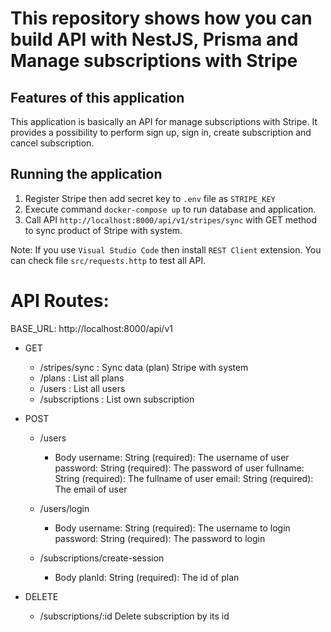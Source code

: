 # This repository shows how you can build API with NestJS, Prisma and Manage subscriptions with Stripe

## Features of this application

This application is basically an API for manage subscriptions with Stripe. It provides a possibility to perform sign up, sign in, create subscription and cancel subscription.

## Running the application

1. Register Stripe then add secret key to `.env` file as `STRIPE_KEY`
2. Execute command `docker-compose up` to run database and application.
3. Call API `http://localhost:8000/api/v1/stripes/sync` with GET method to sync product of Stripe with system.

Note: If you use `Visual Studio Code` then install `REST Client` extension. You can check file `src/requests.http` to test all API.

# API Routes:

BASE_URL: http://localhost:8000/api/v1

- GET

  - /stripes/sync : Sync data (plan) Stripe with system
  - /plans : List all plans
  - /users : List all users
  - /subscriptions : List own subscription

- POST

  - /users

    - Body
      username: String (required): The username of user
      password: String (required): The password of user
      fullname: String (required): The fullname of user
      email: String (required): The email of user

  - /users/login

    - Body
      username: String (required): The username to login
      password: String (required): The password to login

  - /subscriptions/create-session
    - Body
      planId: String (required): The id of plan

- DELETE
  - /subscriptions/:id Delete subscription by its id
